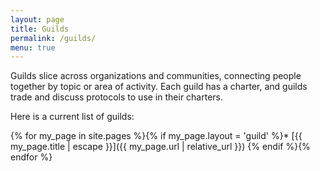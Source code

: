 ```yaml
---
layout: page
title: Guilds
permalink: /guilds/
menu: true
---
```


Guilds slice across organizations and communities, connecting people together by topic or area of activity. Each guild has a charter, and guilds trade and discuss protocols to use in their charters.

Here is a current list of guilds:

{% for my_page in site.pages %}{% if my_page.layout = 'guild' %}* [{{ my_page.title | escape }}]({{ my_page.url | relative_url }})
{% endif %}{% endfor %}
